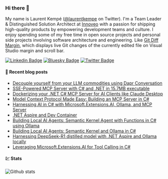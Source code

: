 ### Hi there 👋

My name is Laurent Kempé ([@laurentkempe](https://twitter.com/laurentkempe) on Twitter). I'm a Team Leader & Distinguished Solution Architect at [Innoveo](https://www.innoveo.com/) with a passion for shipping high-quality products by empowering development teams and culture.
I enjoy spending some of my free time in open source projects and personal side projects involving software architecture and engineering. Like [Git Diff Margin](https://github.com/laurentkempe/GitDiffMargin/), which displays live Git changes of the currently edited file on Visual Studio margin and scroll bar.

[![Linkedin Badge](https://img.shields.io/badge/-LinkedIn-blue?style=flat-square&logo=Linkedin&logoColor=white&link=https://www.linkedin.com/in/laurentkempe/)](https://www.linkedin.com/in/laurentkempe/)
[![Bluesky Badge](https://img.shields.io/badge/-Bluesky-0285FF?style=flat-square&labelColor=0285FF&logo=bluesky&logoColor=white&link=https://bsky.app/profile/laurentkempe.com)](https://bsky.app/profile/laurentkempe.com)
[![Twitter Badge](https://img.shields.io/badge/-Twitter-1ca0f1?style=flat-square&labelColor=1ca0f1&logo=twitter&logoColor=white&link=https://twitter.com/laurentkempe)](https://twitter.com/laurentkempe)



#### 📗 Recent blog posts
<!--START_SECTION:feed-->
* [Decouple yourself from your LLM commodities using Dapr Conversation](https:&#x2F;&#x2F;laurentkempe.com&#x2F;2025&#x2F;09&#x2F;24&#x2F;decouple-yourself-from-your-llm-commodities-using-dapr-conversation&#x2F;)
* [SSE-Powered MCP Server with C# and .NET in 15.7MB executable](https:&#x2F;&#x2F;laurentkempe.com&#x2F;2025&#x2F;04&#x2F;05&#x2F;sse-powered-mcp-server-with-csharp-and-dotnet-in-157mb-executable&#x2F;)
* [Dockerizing your .NET C# MCP Server for AI Clients like Claude Desktop](https:&#x2F;&#x2F;laurentkempe.com&#x2F;2025&#x2F;03&#x2F;27&#x2F;dockerizing-your-dotnet-csharp-mcp-server-for-ai-clients-like-claude-desktop&#x2F;)
* [Model Context Protocol Made Easy: Building an MCP Server in C#](https:&#x2F;&#x2F;laurentkempe.com&#x2F;2025&#x2F;03&#x2F;22&#x2F;model-context-protocol-made-easy-building-an-mcp-server-in-csharp&#x2F;)
* [Harnessing AI in C# with Microsoft.Extensions.AI, Ollama, and MCP Server](https:&#x2F;&#x2F;laurentkempe.com&#x2F;2025&#x2F;03&#x2F;15&#x2F;harnessing-ai-in-csharp-with-microsoftextensionsai-ollama-and-mcp-server&#x2F;)
* [.NET Aspire and Dev Container](https:&#x2F;&#x2F;laurentkempe.com&#x2F;2025&#x2F;03&#x2F;06&#x2F;dotnet-aspire-and-dev-container&#x2F;)
* [Building Local AI Agents: Semantic Kernel Agent with Functions in C# using Ollama](https:&#x2F;&#x2F;laurentkempe.com&#x2F;2025&#x2F;03&#x2F;02&#x2F;building-local-ai-agents-semantic-kernel-agent-with-functions-in-csharp-using-ollama&#x2F;)
* [Building Local AI Agents: Semantic Kernel and Ollama in C#](https:&#x2F;&#x2F;laurentkempe.com&#x2F;2025&#x2F;03&#x2F;01&#x2F;building-local-ai-agents-semantic-kernel-and-ollama-in-csharp&#x2F;)
* [Harnessing DeepSeek-R1 distilled model with .NET Aspire and Ollama locally](https:&#x2F;&#x2F;laurentkempe.com&#x2F;2025&#x2F;02&#x2F;01&#x2F;harnessing-deepseek-r1-with-dotnet-aspire-and-ollama-locally&#x2F;)
* [Leveraging Microsoft.Extensions.AI for Tool Calling in C#](https:&#x2F;&#x2F;laurentkempe.com&#x2F;2025&#x2F;01&#x2F;27&#x2F;leveraging-microsoftextensionsai-for-tool-calling-in-csharp&#x2F;)
<!--END_SECTION:feed-->

#### 💹 Stats

![Github stats](https://github-readme-stats.vercel.app/api?username=laurentkempe&show_icons=true&hide_border=true)
<!-- https://github-readme-stats.vercel.app/api/top-langs/?username=clsivo&hide=html&layout=compac -->

<!--
**laurentkempe/laurentkempe** is a ✨ _special_ ✨ repository because its `README.md` (this file) appears on your GitHub profile.

Here are some ideas to get you started:

- 🔭 I’m currently working on ...
- 🌱 I’m currently learning ...
- 👯 I’m looking to collaborate on ...
- 🤔 I’m looking for help with ...
- 💬 Ask me about ...
- 📫 How to reach me: ...
- 😄 Pronouns: ...
- ⚡ Fun fact: ...
-->
